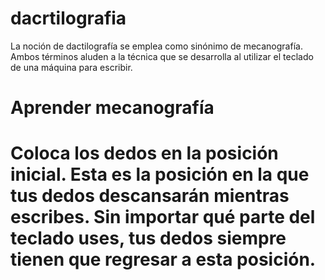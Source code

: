 # dacrtilografia

La noción de dactilografía se emplea como sinónimo de mecanografía. Ambos términos aluden a la técnica que se desarrolla al utilizar el teclado de una máquina para escribir.

# Aprender mecanografía

# Coloca los dedos en la posición inicial. Esta es la posición en la que tus dedos descansarán mientras escribes. Sin importar qué parte del teclado uses, tus dedos siempre tienen que regresar a esta posición.